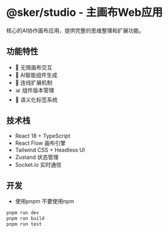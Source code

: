 # @sker/studio - 主画布Web应用

核心的AI协作画布应用，提供完整的思维整理和扩展功能。

## 功能特性

- 🎨 无限画布交互
- 🤖 AI智能组件生成
- 🔗 连线扩展机制
- 📊 组件版本管理
- 🎯 语义化标签系统

## 技术栈

- React 18 + TypeScript
- React Flow 画布引擎
- Tailwind CSS + Headless UI
- Zustand 状态管理
- Socket.io 实时通信

## 开发
- 使用pnpm 不要使用npm
```bash
pnpm run dev
pnpm run build
pnpm run test
```